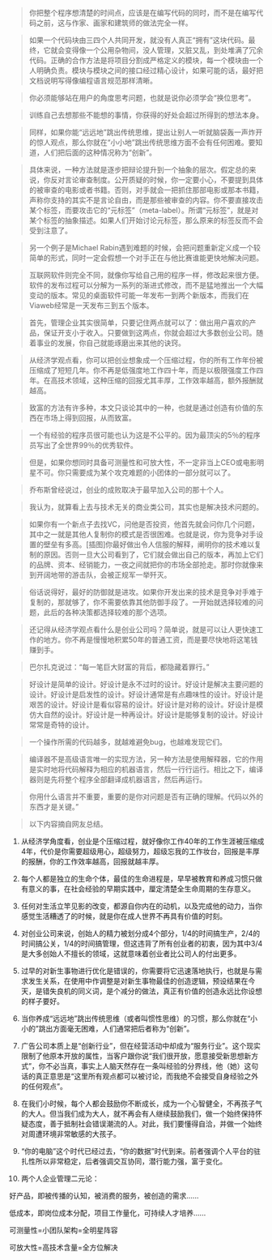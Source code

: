 
> 你把整个程序想清楚的时间点，应该是在编写代码的同时，而不是在编写代码之前，这与作家、画家和建筑师的做法完全一样。

> 如果一个代码块由三四个人共同开发，就没有人真正“拥有”这块代码。最终，它就会变得像一个公用杂物间，没人管理，又脏又乱，到处堆满了冗余代码。正确的合作方法是将项目分割成严格定义的模块，每一个模块由一个人明确负责。模块与模块之间的接口经过精心设计，如果可能的话，最好把文档说明写得像编程语言规范那样清晰。

> 你必须能够站在用户的角度思考问题，也就是说你必须学会“换位思考”。

> 训练自己去想那些不能想的事情，你获得的好处会超过所得到的想法本身。

> 同样，如果你能“远远地”跳出传统思维，提出让别人一听就脑袋轰一声炸开的惊人观点，那么你就在“小小地”跳出传统思维方面不会有任何困难。要知道，人们把后面的这种情况称为“创新”。

> 具体来说，一种方法就是逐步把辩论提升到一个抽象的层次。假定总的来说，你反对言论审查制度。公开质疑的时候，你一定要小心，不要提到具体的被审查的电影或者书籍。否则，对手就会一把抓住那部电影或那本书籍，声称你支持的其实不是言论自由，而是那些被审查的内容。你不要直接攻击某个标签，而要攻击它的“元标签”（meta-label）。所谓“元标签”，就是对某个标签的抽象描述。如果人们开始讨论元标签，那么原来的标签反而不会受到注意了。

> 另一个例子是Michael Rabin遇到难题的时候，会把问题重新定义成一个较简单的形式，同时一定会假想一个对手正在与他比赛谁能更快地解决问题。

> 互联网软件则完全不同，就像你写给自己用的程序一样，修改起来很方便。软件的发布过程可以分解为一系列的渐进式修改，而不是猛地推出一个大幅变动的版本。常见的桌面软件可能一年发布一到两个新版本，而我们在Viaweb经常是一天发布三到五个版本。

> 首先，管理企业其实很简单，只要记住两点就可以了：做出用户喜欢的产品，保证开支小于收入。只要做到这两点，你就会超过大多数创业公司。随着事业的发展，你自己就能琢磨出来其他的诀窍。

> 从经济学观点看，你可以把创业想象成一个压缩过程，你的所有工作年份被压缩成了短短几年。你不再是低强度地工作四十年，而是以极限强度工作四年。在高技术领域，这种压缩的回报尤其丰厚，工作效率越高，额外报酬就越高。

> 致富的方法有许多种，本文只谈论其中的一种，也就是通过创造有价值的东西在市场上得到回报，从而致富。

> 一个有经验的程序员很可能也认为这是不公平的。因为最顶尖的5％的程序员写出了全世界99％的优秀软件。

> 但是，如果你想同时具备可测量性和可放大性，不一定非当上CEO或电影明星不可。你只需要成为某个攻克难题的小团体的一部分就可以了。

> 乔布斯曾经说过，创业的成败取决于最早加入公司的那十个人。

> 我认为，就算看上去与技术无关的商业类公司，其实也是解决技术问题的。

> 如果你有一个新点子去找VC，问他是否投资，他首先就会问你几个问题，其中之一就是其他人复制你的模式是否很困难。也就是说，你为竞争对手设置的壁垒有多高。[插图]你最好做出令人信服的解释，阐明你的技术难以复制的原因。否则一旦大公司看到了，它们就会做出自己的版本，再加上它们的品牌、资本、经销能力，一夜之间就把你的市场全部抢走。那时你就像来到开阔地带的游击队，会被正规军一举歼灭。

> 俗话说得好，最好的防御就是进攻。如果你开发出来的技术是竞争对手难于复制的，那就够了，你不需要依靠其他防御手段了。一开始就选择较难的问题，此后的各种决策都选择较难的那个选项。

> 还记得从经济学观点看什么是创业公司吗？简单说，就是可以让人更快速工作的地方。你不再是慢慢地积累50年的普通工资，而是要尽快地将这笔钱赚到手。

> 巴尔扎克说过：“每一笔巨大财富的背后，都隐藏着罪行。”

> 好设计是简单的设计。好设计是永不过时的设计。好设计是解决主要问题的设计。好设计是启发性的设计。好设计通常是有点趣味性的设计。好设计是艰苦的设计。好设计是看似容易的设计。好设计是对称的设计。好设计是模仿大自然的设计。好设计是一种再设计。好设计是能够复制的设计。好设计常常是奇特的设计。

> 一个操作所需的代码越多，就越难避免bug，也越难发现它们。

> 编译器不是高级语言唯一的实现方法，另一种方法是使用解释器，它的作用是实时地将代码解释为相应的机器语言，然后一行行运行。相比之下，编译器则是先将整个程序全部翻译成机器语言，然后再运行。

> 你用什么语言并不重要，重要的是你对问题是否有正确的理解。代码以外的东西才是关键。”

> 以下内容摘自网友总结。

1. 从经济学角度看，创业是个压缩过程，就好像你工作40年的工作生涯被压缩成4年，代价是你需要超级用心，超级努力，超级忘我的工作妆台，回报是丰厚的报酬，你的工作效率越高，回报就越丰厚。

2. 每个人都是独立的生命个体，最佳的生命进程是，早早被教育和养成习惯只做有意义的事，在社会经验的早期实践中，厘定清楚全生命周期的生存意义。

3. 任何对生活立竿见影的改变，都源自你内在的动机，以及完成他的动力，当你感觉生活糟透了的时候，就是你在成人世界不再具有价值的时刻。

4. 对创业公司来说，创始人的精力被划分成4个部分，1/4的时间搞生产，2/4的时间搞公关，1/4的时间搞管理，但这违背了所有创业者的初衷，因为其中3/4是大多创始人不擅长的领域，这就意味着创业者比公司人的付出更多。

5. 过早的对新生事物进行优化是错误的，你需要将它迅速落地执行，也就是与需求发生关系，在使用中作调整是对新生事物最佳的创造逻辑，预设结果在今天，是错失良机的同义词，是个减分的做法，真正有价值的创造永远比你设想的样子要好。

6. 当你养成“远远地”跳出传统思维（或者叫惯性思维）的习惯，那么你就在“小小的”跳出方面毫无困难，人们通常把后者称为“创新”。

7. 广告公司本质上是“创新行业”，但在经营活动中却成为“服务行业”。这个现实限制了他原本开放的属性，当客户跟你说“我们很开放，愿意接受新思想新方式”，你不必当真，事实上人脑天然存在一条叫经验的分界线，他（她）这句话的真正意思是“这里所有观点都可以被讨论，而我绝不会接受自身经验之外的任何观点”。

8. 在我们小时候，每个人都会鼓励你不断成长，成为一个心智健全，不再孩子气的大人。但当我们成为大人，就不再会有人继续鼓励我们，做一个始终保持怀疑态度，善于抵制社会错误潮流的人。对此，我们要懂得自洽，并做一个始终对周遭环境非常敏感的大孩子。

9. “你的电脑”这个时代已经过去，“你的数据”时代到来。前者强调个人平台的驻扎性所以非常稳定，后者强调交互协同，潜行能力强，富于变化。

10. 两个人企业管理二元论：

好产品，即被传播的认知，被消费的服务，被创造的需求......

低成本，即岗位成本分配，项目工作量化，可持续人才培养......

可测量性=小团队架构=全明星阵容

可放大性=高技术含量=全方位解决
